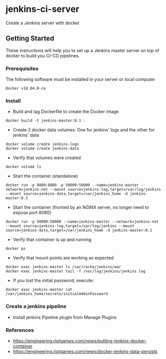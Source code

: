 # jenkins-ci-server
Create a Jenkins server with docker

## Getting Started
These instructions will help you to set up a Jenkins master server on top of docker to build you CI-CD pipelines.

### Prerequisites
The following software must be installed in your server or local computer

```
Docker v18.04.0-ce
```

### Install

 * Build and tag Dockerfile to create the Docker image
```
docker build -t jenkins-master:0.1 .
```

 * Create 2 docker data volumes: One for jenkins' logs and the other for jenkins' data

```
docker volume create jenkins-logs
docker volume create jenkins-data
```

 * Verify that volumes were created
```
docker volume ls
```

 * Start the container (standalone)
```
docker run -p 8080:8080 -p 50000:50000 --name=jenkins-master --network=jenkins-net --mount source=jenkins-log,target=/var/log/jenkins --mount source=jenkins-data,target=/var/jenkins_home -d jenkins-master:0.1
```

* Start the container (fronted by an NGINX server, no longer need to expose port 8080)
```                                                                                                             
docker run -p 50000:50000 --name=jenkins-master --network=jenkins-net --mount source=jenkins-log,target=/var/log/jenkins --mount source=jenkins-data,target=/var/jenkins_home -d jenkins-master:0.1                
```  

 * Verify that container is up and running
```
docker ps
```

 * Verify that mount points are working as expected
```
docker exec jenkins-master ls /var/cache/jenkins/war
docker exec jenkins-master tail -f /var/log/jenkins/jenkins.log
```
 
 * If you lost the initial password, execute:
```
docker exec jenkins-master cat /var/jenkins_home/secrets/initialAdminPassword
``` 

### Create a jenkins pipeline

 * Install jenkins Pipeline plugin from Manage Plugins

### References
   - https://engineering.riotgames.com/news/putting-jenkins-docker-container
   - https://engineering.riotgames.com/news/docker-jenkins-data-persists
